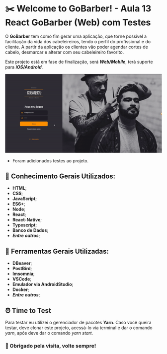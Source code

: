 # :scissors: Welcome to GoBarber! - Aula 13 React GoBarber (Web) com Testes

O **GoBarber** tem como fim gerar uma aplicação, que torne possível a facilitação da vida dos cabeleireiros, tendo o perfil do profissional e do cliente. A partir da aplicação os clientes vão poder agendar cortes de cabelo, desmarcar e alterar com seu cabeleireiro favorito.

Este projeto está em fase de finalização, será ***Web/Mobile***, terá suporte para ***iOS/Android***.

![Imagem](https://github.com/willbp/Bootcamp-GoStack11-rocketseat/blob/master/Nivel05/13finalizando-web-gobarber-CTestes/images/web.gif)

* Foram adicionados testes ao projeto.

## :book: Conhecimento Gerais Utilizados:

- **HTML**;
- **CSS**;
- **JavaScript**;
- **ES6+**;
- **Node**;
- **React**;
- **React-Native**;
- **Typescript**;
- **Banco de Dados**;
- ***Entre outros***;

## :wrench: Ferramentas Gerais Utilizadas:

- **DBeaver**;
- **PostBird**;
- **Imsomnia**;
- **VSCode**;
- **Emulador via AndroidStudio**;
- **Docker**;
- ***Entre outros***;


## :alarm_clock: Time to Test

Para testar eu utilizei o gerenciador de pacotes **Yarn**. Caso você queira testar, deve clonar este projeto, acessá-lo via terminal e dar o comando *yarn*, após deve dar o comando *yarn start*.


### :heart_decoration: Obrigado pela visita, volte sempre!

